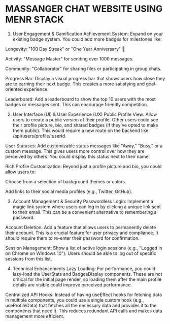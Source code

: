# MASSANGER CHAT WEBSITE USING MENR STACK

1. User Engagement & Gamification
   Achievement System: Expand on your existing badge system. You could add more badges for milestones like:

Longevity: "100 Day Streak" or "One Year Anniversary" 🎂

Activity: "Message Master" for sending over 1000 messages.

Community: "Collaborator" for sharing files or participating in group chats.

Progress Bar: Display a visual progress bar that shows users how close they are to earning their next badge. This creates a more satisfying and goal-oriented experience.

Leaderboard: Add a leaderboard to show the top 10 users with the most badges or messages sent. This can encourage friendly competition.

2. User Interface (UI) & User Experience (UX)
   Public Profile View: Allow users to create a public version of their profile. Other users could see their profile picture, bio, and shared badges (if they've opted to make them public). This would require a new route on the backend like /api/users/profile/:userId.

User Statuses: Add customizable status messages like "Away," "Busy," or a custom message. This gives users more control over how they are perceived by others. You could display this status next to their name.

Rich Profile Customization: Beyond just a profile picture and bio, you could allow users to:

Choose from a selection of background themes or colors.

Add links to their social media profiles (e.g., Twitter, GitHub).

3. Account Management & Security
   Passwordless Login: Implement a magic link system where users can log in by clicking a unique link sent to their email. This can be a convenient alternative to remembering a password.

Account Deletion: Add a feature that allows users to permanently delete their account. This is a crucial feature for user privacy and compliance. It should require them to re-enter their password for confirmation.

Session Management: Show a list of active login sessions (e.g., "Logged in on Chrome on Windows 10"). Users should be able to log out of specific sessions from this list.

4. Technical Enhancements
   Lazy Loading: For performance, you could lazy-load the UserStats and BadgesDisplay components. These are not critical for the initial page render, so loading them after the main profile details are visible could improve perceived performance.

Centralized API Hooks: Instead of having useEffect hooks for fetching data in multiple components, you could use a single custom hook (e.g., useProfileData) that fetches all the necessary data and provides it to the components that need it. This reduces redundant API calls and makes data management more efficient.
